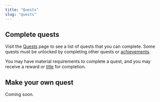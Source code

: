 ```yaml
---
title: "Quests"
slug: "quests"
---
```


## Complete quests

Visit the [Quests](/quests) page to see a list of quests that you can complete. Some quests must be unlocked by completing other quests or [achievements](/docs/achievements).

You may have material requirements to complete a quest, and you may receive a reward or [title](/titles) for completion.

## Make your own quest

Coming soon.